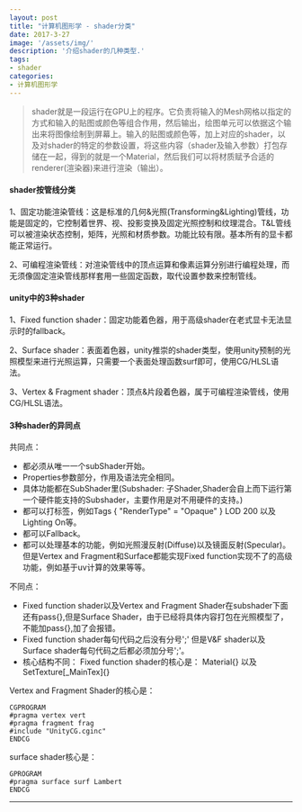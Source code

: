 ```yaml
---
layout: post
title: "计算机图形学 - shader分类"
date: 2017-3-27
image: '/assets/img/'
description: '介绍shader的几种类型.'
tags:
- shader
categories:
- 计算机图形学 
---
```


> shader就是一段运行在GPU上的程序。它负责将输入的Mesh网格以指定的方式和输入的贴图或颜色等组合作用，然后输出，绘图单元可以依据这个输出来将图像绘制到屏幕上。输入的贴图或颜色等，加上对应的shader，以及对shader的特定的参数设置，将这些内容（shader及输入参数）打包存储在一起，得到的就是一个Material，然后我们可以将材质赋予合适的renderer(渲染器)来进行渲染（输出）。

#### shader按管线分类

1、固定功能渲染管线：这是标准的几何&光照(Transforming&Lighting)管线，功能是固定的，它控制着世界、视、投影变换及固定光照控制和纹理混合。T&L管线可以被渲染状态控制，矩阵，光照和材质参数。功能比较有限。基本所有的显卡都能正常运行。

2、可编程渲染管线：对渲染管线中的顶点运算和像素运算分别进行编程处理，而无须像固定渲染管线那样套用一些固定函数，取代设置参数来控制管线。

#### unity中的3种shader

1、Fixed function shader：固定功能着色器，用于高级shader在老式显卡无法显示时的fallback。

2、Surface shader：表面着色器，unity推崇的shader类型，使用unity预制的光照模型来进行光照运算，只需要一个表面处理函数surf即可，使用CG/HLSL语法。

3、Vertex & Fragment shader：顶点&片段着色器，属于可编程渲染管线，使用CG/HLSL语法。

#### 3种shader的异同点

共同点：  

* 都必须从唯一一个subShader开始。
* Properties参数部分，作用及语法完全相同。
* 具体功能都在SubShader里(Subshader: 子Shader,Shader会自上而下运行第一个硬件能支持的Subshader，主要作用是对不用硬件的支持。)
* 都可以打标签，例如Tags { "RenderType" = "Opaque" } LOD 200 以及Lighting On等。
* 都可以Fallback。
* 都可以处理基本的功能，例如光照漫反射(Diffuse)以及镜面反射(Specular)。但是Vertex and Fragment和Surface都能实现Fixed function实现不了的高级功能，例如基于uv计算的效果等等。
  
不同点：

* Fixed function shader以及Vertex and Fragment Shader在subshader下面还有pass{},但是Surface Shader，由于已经将具体内容打包在光照模型了，不能加pass{},加了会报错。
* Fixed function shader每句代码之后没有分号';' 但是V&F shader以及Surface shader每句代码之后都必须加分号';'。
* 核心结构不同：
Fixed function shader的核心是：
Material{} 以及 SetTexture[_MainTex]{}

Vertex and Fragment Shader的核心是：
```cg
CGPROGRAM
#pragma vertex vert
#pragma fragment frag
#include "UnityCG.cginc"
ENDCG
```

surface shader核心是：
```cg
GPROGRAM
#pragma surface surf Lambert
ENDCG
```

---

